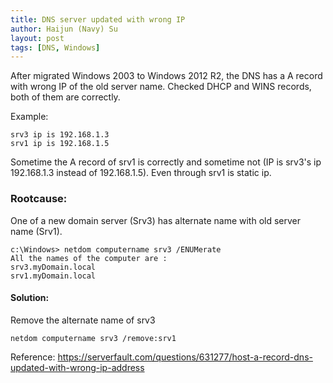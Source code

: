 ```yaml
---
title: DNS server updated with wrong IP
author: Haijun (Navy) Su
layout: post
tags: [DNS, Windows]
---
```


After migrated Windows 2003 to Windows 2012 R2, the DNS has a A record with wrong IP of the old server name. Checked DHCP and WINS records, both of them are correctly.

Example:
```shell
srv3 ip is 192.168.1.3
srv1 ip is 192.168.1.5
```
Sometime the A record of srv1 is correctly and sometime not (IP is srv3's ip 192.168.1.3 instead of 192.168.1.5). Even through srv1 is static ip.

### Rootcause:
One of a new domain server (Srv3) has alternate name with old server name (Srv1).
```shell
c:\Windows> netdom computername srv3 /ENUMerate
All the names of the computer are :
srv3.myDomain.local
srv1.myDomain.local
```

#### Solution:
Remove the alternate name of srv3
```shell
netdom computername srv3 /remove:srv1
```

Reference:
<https://serverfault.com/questions/631277/host-a-record-dns-updated-with-wrong-ip-address>

